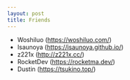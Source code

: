 ```yaml
---
layout: post
title: Friends
---
```


* Woshiluo (<https://woshiluo.com/>)
* Isaunoya (<https://isaunoya.github.io/>)
* z221x (<http://z221x.cc/>)
* RocketDev (<https://rocketma.dev/>)
* Dustin (<https://tsukino.top/>)
